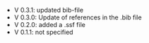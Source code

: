- V 0.3.1: updated bib-file
- V 0.3.0: Update of references in the .bib file
- V 0.2.0: added a .ssf file
- V 0.1.1: not specified

